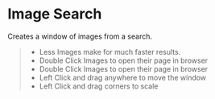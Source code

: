 # Image Search

Creates a window of images from a search.

   > - Less Images make for much faster results.
   > - Double Click Images to open their page in browser
   > - Double Click Images to open their page in browser
   > - Left Click and drag anywhere to move the window
   > - Left Click and drag corners to scale
